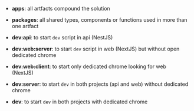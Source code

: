 - **apps**: all artfacts compound the solution
- **packages**: all shared types, components or functions used in more than one artfact

- **dev:api**: to start `dev` script in api (NestJS)
- **dev:web:server**: to start `dev` script in web (NextJS) but without open dedicated chrome
- **dev:web:client**: to start only dedicated chrome looking for web (NextJS)
- **dev:server**: to start `dev` in both projects (api and web) without dedicated chrome
- **dev**: to start `dev` in both projects with dedicated chrome
